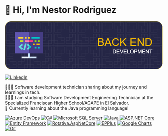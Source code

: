  # 👋 Hi, I'm Nestor Rodriguez

![Banner](Banner-2.png)

[![LinkedIn](https://img.shields.io/badge/LinkedIn-%230077B5.svg?style=for-the-badge&logo=linkedin&logoColor=white)](https://www.linkedin.com/in/nestor-adonay-rodriguez-alberto-14304b2aa/)

👩🏻‍💻 Software development technician sharing about my journey and learnings in tech.                                          
👩🏻‍🎓 I am studying Software Development Engineering Technician at the Specialized Franciscan Higher School/AGAPE in El Salvador.                                      
💭 Currently learning about the Java programming language!                          

[![Azure DevOps](https://img.shields.io/badge/Azure%20DevOps-0078D7.svg?style=for-the-badge&logo=azuredevops&logoColor=white)](https://azure.microsoft.com/en-us/services/devops/)
[![C#](https://img.shields.io/badge/C%23-239120.svg?style=for-the-badge&logo=csharp&logoColor=white)](https://docs.microsoft.com/en-us/dotnet/csharp/)
[![Microsoft SQL Server](https://img.shields.io/badge/Microsoft%20SQL%20Server-CC2927.svg?style=for-the-badge&logo=microsoftsqlserver&logoColor=white)](https://www.microsoft.com/en-us/sql-server/)
[![Java](https://img.shields.io/badge/Java-007396.svg?style=for-the-badge&logo=java&logoColor=white)](https://www.java.com/)
[![ASP.NET Core](https://img.shields.io/badge/ASP.NET%20Core-512BD4.svg?style=for-the-badge&logo=dotnet&logoColor=white)](https://dotnet.microsoft.com/apps/aspnet)
[![Entity Framework](https://img.shields.io/badge/Entity%20Framework-512BD4.svg?style=for-the-badge&logo=dotnet&logoColor=white)](https://docs.microsoft.com/en-us/ef/)
[![Rotativa.AspNetCore](https://img.shields.io/badge/Rotativa.AspNetCore-512BD4.svg?style=for-the-badge&logo=dotnet&logoColor=white)](https://github.com/webgio/Rotativa.AspNetCore)
[![EPPlus](https://img.shields.io/badge/EPPlus-512BD4.svg?style=for-the-badge&logo=dotnet&logoColor=white)](https://github.com/EPPlusSoftware/EPPlus)
[![Google Charts](https://img.shields.io/badge/Google%20Charts-4285F4.svg?style=for-the-badge&logo=google&logoColor=white)](https://developers.google.com/chart)
[![Git](https://img.shields.io/badge/Git-F05032.svg?style=for-the-badge&logo=git&logoColor=white)](https://git-scm.com/)